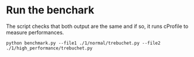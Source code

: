 # Run the benchark

The script checks that both output are the same and if so, it runs cProfile to measure performances. 

`python benchmark.py --file1 ./1/normal/trebuchet.py --file2 ./1/high_performance/trebuchet.py`
